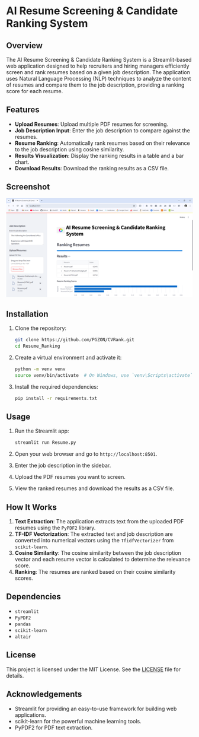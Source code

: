 # AI Resume Screening & Candidate Ranking System

## Overview

The AI Resume Screening & Candidate Ranking System is a Streamlit-based web application designed to help recruiters and hiring managers efficiently screen and rank resumes based on a given job description. The application uses Natural Language Processing (NLP) techniques to analyze the content of resumes and compare them to the job description, providing a ranking score for each resume.

## Features

- **Upload Resumes**: Upload multiple PDF resumes for screening.
- **Job Description Input**: Enter the job description to compare against the resumes.
- **Resume Ranking**: Automatically rank resumes based on their relevance to the job description using cosine similarity.
- **Results Visualization**: Display the ranking results in a table and a bar chart.
- **Download Results**: Download the ranking results as a CSV file.

## Screenshot

![Screenshot](./img/image.png)

## Installation

1. Clone the repository:
    ```sh
    git clone https://github.com/PGZON/CVRank.git
    cd Resume_Ranking
    ```

2. Create a virtual environment and activate it:
    ```sh
    python -m venv venv
    source venv/bin/activate  # On Windows, use `venv\Scripts\activate`
    ```

3. Install the required dependencies:
    ```sh
    pip install -r requirements.txt
    ```

## Usage

1. Run the Streamlit app:
    ```sh
    streamlit run Resume.py
    ```

2. Open your web browser and go to `http://localhost:8501`.

3. Enter the job description in the sidebar.

4. Upload the PDF resumes you want to screen.

5. View the ranked resumes and download the results as a CSV file.

## How It Works

1. **Text Extraction**: The application extracts text from the uploaded PDF resumes using the `PyPDF2` library.
2. **TF-IDF Vectorization**: The extracted text and job description are converted into numerical vectors using the `TfidfVectorizer` from `scikit-learn`.
3. **Cosine Similarity**: The cosine similarity between the job description vector and each resume vector is calculated to determine the relevance score.
4. **Ranking**: The resumes are ranked based on their cosine similarity scores.

## Dependencies

- `streamlit`
- `PyPDF2`
- `pandas`
- `scikit-learn`
- `altair`


## License

This project is licensed under the MIT License. See the [LICENSE](LICENSE) file for details.

## Acknowledgements

- Streamlit for providing an easy-to-use framework for building web applications.
- scikit-learn for the powerful machine learning tools.
- PyPDF2 for PDF text extraction.
